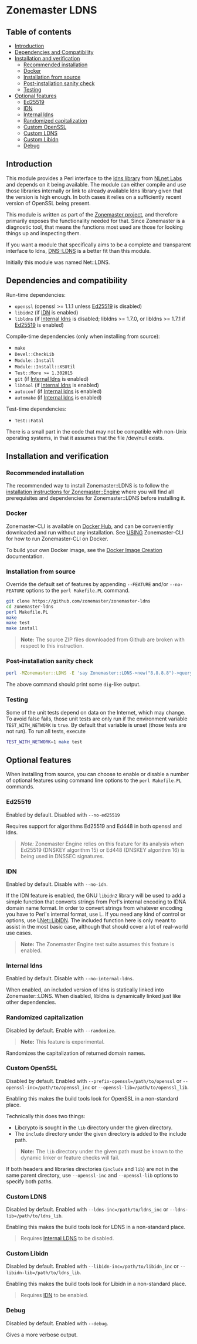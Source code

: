 # Zonemaster LDNS

## Table of contents

* [Introduction](#introduction)
* [Dependencies and Compatibility](#dependencies-and-compatibility)
* [Installation and verification](#installation-and-verification)
  * [Recommended installation](#recommended-installation)
  * [Docker](#Docker)
  * [Installation from source](#installation-from-source)
  * [Post-installation sanity check](#post-installation-sanity-check)
  * [Testing](#testing)
* [Optional features](#optional-features)
  * [Ed25519]
  * [IDN]
  * [Internal ldns]
  * [Randomized capitalization](#randomized-capitalization)
  * [Custom OpenSSL]
  * [Custom LDNS]
  * [Custom Libidn]
  * [Debug]


## Introduction

This module provides a Perl interface to the [ldns library] from [NLnet Labs]
and depends on it being available. The module can either compile and use those
libraries internally or link to already available ldns library given that the
version is high enough. In both cases it relies on a sufficiently recent version
of OpenSSL being present.

This module is written as part of the [Zonemaster project], and therefore
primarily exposes the functionality needed for that. Since Zonemaster is a
diagnostic tool, that means the functions most used are those for looking things
up and inspecting them.

If you want a module that specifically aims to be a complete and transparent
interface to ldns, [DNS::LDNS] is a better fit than this module.

Initially this module was named Net::LDNS.

## Dependencies and compatibility

Run-time dependencies:
 * `openssl` (openssl >= 1.1.1 unless [Ed25519] is disabled)
 * `libidn2` (if [IDN] is enabled)
 * `libldns` (if [Internal ldns] is disabled; libldns >= 1.7.0, or
   libldns >= 1.7.1 if [Ed25519] is enabled)

Compile-time dependencies (only when installing from source):
 * `make`
 * `Devel::CheckLib`
 * `Module::Install`
 * `Module::Install::XSUtil`
 * `Test::More >= 1.302015`
 * `git` (if [Internal ldns] is enabled)
 * `libtool` (if [Internal ldns] is enabled)
 * `autoconf` (if [Internal ldns] is enabled)
 * `automake` (if [Internal ldns] is enabled)

Test-time dependencies:
 * `Test::Fatal`

There is a small part in the code that may not be compatible with non-Unix
operating systems, in that it assumes that the file /dev/null exists.

## Installation and verification

### Recommended installation

The recommended way to install Zonemaster::LDNS is to follow the
[installation instructions for Zonemaster::Engine] where you will find all
prerequisites and dependencies for Zonemaster::LDNS before installing it.


### Docker

Zonemaster-CLI is available on [Docker Hub], and can be conveniently downloaded
and run without any installation. See [USING] Zonemaster-CLI for how to run
Zonemaster-CLI on Docker.

To build your own Docker image, see the [Docker Image Creation] documentation.


### Installation from source

Override the default set of features by appending `--FEATURE` and/or
`--no-FEATURE` options to the `perl Makefile.PL` command.

```sh
git clone https://github.com/zonemaster/zonemaster-ldns
cd zonemaster-ldns
perl Makefile.PL
make
make test
make install
```

> **Note:** The source ZIP files downloaded from Github are broken with
> respect to this instruction.


### Post-installation sanity check

```sh
perl -MZonemaster::LDNS -E 'say Zonemaster::LDNS->new("8.8.8.8")->query("zonemaster.net")->string'
```

The above command should print some `dig`-like output.


### Testing

Some of the unit tests depend on data on the Internet, which may change. To avoid
false fails, those unit tests are only run if the environment variable
`TEST_WITH_NETWORK` is `true`. By default that variable is unset (those tests are
not run). To run all tests, execute

```sh
TEST_WITH_NETWORK=1 make test
```

## Optional features

When installing from source, you can choose to enable or disable a number
of optional features using command line options to the `perl Makefile.PL`
commands.

### Ed25519

Enabled by default.
Disabled with `--no-ed25519`

Requires support for algorithms Ed25519 and Ed448 in both openssl and ldns.

>
> *Note:* Zonemaster Engine relies on this feature for its analysis when Ed25519
> (DNSKEY algorithm 15) or Ed448 (DNSKEY algorithm 16) is being used in DNSSEC
> signatures.
>

### IDN

Enabled by default.
Disable with `--no-idn`.

If the IDN feature is enabled, the GNU `libidn2` library will be used to
add a simple function that converts strings from Perl's internal encoding
to IDNA domain name format.
In order to convert strings from whatever encoding you have to Perl's
internal format, use L<Encode>.
If you need any kind of control or options, use L<Net::LibIDN>.
The included function here is only meant to assist in the most basic case,
although that should cover a lot of real-world use cases.

> **Note:** The Zonemaster Engine test suite assumes this feature
> is enabled.

### Internal ldns

Enabled by default.
Disable with `--no-internal-ldns`.

When enabled, an included version of ldns is statically linked into
Zonemaster::LDNS.
When disabled, libldns is dynamically linked just like other dependencies.

### Randomized capitalization

Disabled by default.
Enable with `--randomize`.

> **Note:** This feature is experimental.

Randomizes the capitalization of returned domain names.


### Custom OpenSSL

Disabled by default.
Enabled with `--prefix-openssl=/path/to/openssl` or
`--openssl-inc=/path/to/openssl_inc` or `--openssl-lib=/path/to/openssl_lib`.

Enabling this makes the build tools look for OpenSSL in a non-standard place.

Technically this does two things:
 * Libcrypto is sought in the `lib` directory under the given directory.
 * The `include` directory under the given directory is added to the include
   path.

> **Note:** The `lib` directory under the given path must be known to the
> dynamic linker or feature checks will fail.

If both headers and libraries directories (`include` and `lib`) are not in the
same parent directory, use `--openssl-inc` and `--openssl-lib` options to
specify both paths.


### Custom LDNS

Disabled by default.
Enabled with `--ldns-inc=/path/to/ldns_inc` or `--ldns-lib=/path/to/ldns_lib`.

Enabling this makes the build tools look for LDNS in a non-standard place.

> Requires [Internal LDNS] to be disabled.


### Custom Libidn

Disabled by default.
Enabled with `--libidn-inc=/path/to/libidn_inc` or
`--libidn-lib=/path/to/ldns_lib`.

Enabling this makes the build tools look for Libidn in a non-standard place.

> Requires [IDN] to be enabled.


### Debug

Disabled by default.
Enabled with `--debug`.

Gives a more verbose output.


[Custom LDNS]:                                       #custom-ldns
[Custom Libidn]:                                     #custom-libidn
[Custom OpenSSL]:                                    #custom-openssl
[Debug]:                                             #debug
[DNS::LDNS]:                                         http://search.cpan.org/~erikoest/DNS-LDNS/
[Docker Hub]:                                        https://hub.docker.com/u/zonemaster
[Docker Image Creation]:                             https://github.com/zonemaster/zonemaster/blob/master/docs/internal-documentation/maintenance/ReleaseProcess-create-docker-image.md
[Ed25519]:                                           #ed25519
[IDN]:                                               #idn
[Installation instructions for Zonemaster::Engine]:  https://github.com/zonemaster/zonemaster-engine/blob/master/docs/Installation.md
[Internal ldns]:                                     #internal-ldns
[Ldns library]:                                      https://www.nlnetlabs.nl/projects/ldns/
[NLnet Labs]:                                        https://www.nlnetlabs.nl/
[USING]:                                             https://github.com/zonemaster/zonemaster-cli/blob/master/USING.md
[Zonemaster project]:                                http://github.com/zonemaster/zonemaster

